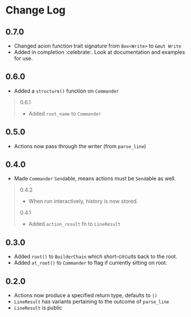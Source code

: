 # Change Log

## 0.7.0

- Changed acion function trait signature from `Box<Write>` to `&mut Write`
- Added in completion :celebrate:. Look at documentation and examples for use.

## 0.6.0

- Added a `structure()` function on `Commander`

> 0.6.1
> - Added `root_name` to `Commander`

## 0.5.0

- Actions now pass through the writer (from `parse_line`)

## 0.4.0

- Made `Commander` `Send`able, means actions must be `Send`able as well.

> 0.4.2
> - When run interactively, history is now stored.
> 
> 0.4.1
> - Added `action_result` fn to `LineResult`

## 0.3.0

- Added `root()` to `BuilderChain` which short-circuits back to the root.
- Added `at_root()` to `Commander` to flag if currently sitting on root.

## 0.2.0

- Actions now produce a specified return type, defaults to `()`
- `LineResult` has variants pertaining to the outcome of `parse_line`
- `LineResult` is public